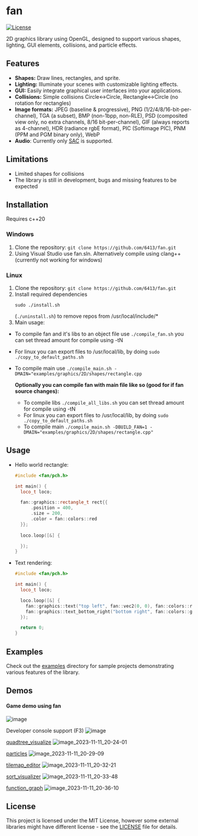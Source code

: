 # fan

[![License](https://img.shields.io/badge/license-MIT-blue.svg)](LICENSE)

2D graphics library using OpenGL, designed to support various shapes, lighting, GUI elements, collisions, and particle effects.

## Features

- **Shapes:** Draw lines, rectangles, and sprite.
- **Lighting:** Illuminate your scenes with customizable lighting effects.
- **GUI:** Easily integrate graphical user interfaces into your applications.
- **Collisions:** Simple collisions Circle<->Circle, Rectangle<->Circle (no rotation for rectangles)
- **Image formats:**
  JPEG (baseline & progressive),
  PNG (1/2/4/8/16-bit-per-channel),
  TGA (a subset),
  BMP (non-1bpp, non-RLE),
  PSD (composited view only, no extra channels, 8/16 bit-per-channel),
  GIF (always reports as 4-channel),
  HDR (radiance rgbE format),
  PIC (Softimage PIC),
  PNM (PPM and PGM binary only),
  WebP
- **Audio**: Currently only [SAC](https://github.com/7244/SAC-container) is supported.

## Limitations
- Limited shapes for collisions
- The library is still in development, bugs and missing features to be expected

## Installation

Requires c++20

### Windows
1. Clone the repository: `git clone https://github.com/6413/fan.git`
2. Using Visual Studio use fan.sln. Alternatively compile using clang++ (currently not working for windows)

### Linux
1. Clone the repository: `git clone https://github.com/6413/fan.git`
2. Install required dependencies
    ```
    sudo ./install.sh
    ```
    (```./uninstall.sh```) to remove repos from /usr/local/include/*
3. Main usage:
-  To compile fan and it's libs to an object file use `./compile_fan.sh` you can set thread amount for compile using -tN
-  For linux you can export files to /usr/local/lib, by doing `sudo ./copy_to_default_paths.sh`
-  To compile main use `./compile_main.sh -DMAIN="examples/graphics/2D/shapes/rectangle.cpp`


   **Optionally you can compile fan with main file like so (good for if fan source changes):**
   -  To compile libs `./compile_all_libs.sh` you can set thread amount for compile using -tN
   -  For linux you can export files to /usr/local/lib, by doing `sudo ./copy_to_default_paths.sh`
   -  To compile main `./compile_main.sh -DBUILD_FAN=1 -DMAIN="examples/graphics/2D/shapes/rectangle.cpp"`

## Usage

- Hello world rectangle:
    ```cpp
    #include <fan/pch.h>

    int main() {
      loco_t loco;
    
      fan::graphics::rectangle_t rect{{
          .position = 400,
          .size = 200,
          .color = fan::colors::red
      }};
      
      loco.loop([&] {
    
      });
    }
    ```
- Text rendering:
  ```cpp
  #include <fan/pch.h>
  
  int main() {
    loco_t loco;
  
    loco.loop([&] {
      fan::graphics::text("top left", fan::vec2(0, 0), fan::colors::red);
      fan::graphics::text_bottom_right("bottom right", fan::colors::green);
    });
  
    return 0;
  }
  ```
## Examples

Check out the [examples](examples/) directory for sample projects demonstrating various features of the library.

## Demos

#### Game demo using fan
![image](https://github.com/6413/fan/assets/56801084/973f2fa6-fcd7-4b6a-b66b-b92eefae9bba)

Developer console support (F3)
![image](https://github.com/6413/fan/assets/56801084/7556ce24-ba0f-43c6-85d6-b951351bb59c)


[quadtree_visualize](examples/graphics/2D/quadtree_visualize.cpp)
![image_2023-11-11_20-24-01](https://github.com/6413/fan/assets/56801084/0aac1cbb-2d41-40ef-b0d0-5ab838b9b3d1)

[particles](examples/graphics/2D/shapes/particles.cpp)
![image_2023-11-11_20-29-09](https://github.com/6413/fan/assets/56801084/8c63a7a0-a8c1-451e-82be-af14aabb69b3)

[tilemap_editor](examples/graphics/gui/tilemap_editor.cpp)
![image_2023-11-11_20-32-21](https://github.com/6413/fan/assets/56801084/b41e7417-04fb-4d7f-be6a-2e13379cf521)

[sort_visualizer](examples/graphics/2D/sort_visualizer.cpp)
![image_2023-11-11_20-33-48](https://github.com/6413/fan/assets/56801084/a39c3f93-e902-4401-9efe-2ae15e0035ad)

[function_graph](examples/graphics/2D/function_graph.cpp)
![image_2023-11-11_20-36-10](https://github.com/6413/fan/assets/56801084/c69cf128-b1be-4c2d-8ef2-50d7281ddf07)


## License

This project is licensed under the MIT License, however some external libraries might have different license - see the [LICENSE](LICENSE) file for details.

